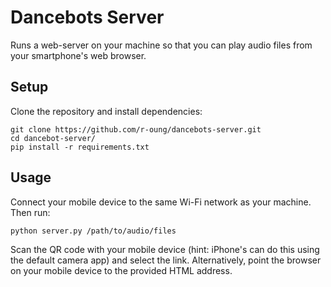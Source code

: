 # Dancebots Server
Runs a web-server on your machine so that you can play audio files from your smartphone's web browser.

## Setup
Clone the repository and install dependencies:
```shell
git clone https://github.com/r-oung/dancebots-server.git
cd dancebot-server/
pip install -r requirements.txt
```

## Usage
Connect your mobile device to the same Wi-Fi network as your machine. Then run:
```shell
python server.py /path/to/audio/files
```

Scan the QR code with your mobile device (hint: iPhone's can do this using the default camera app) and select the link. Alternatively, point the browser on your mobile device to the provided HTML address.
